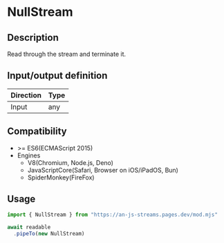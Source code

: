 # NullStream

## Description
Read through the stream and terminate it.

## Input/output definition
|Direction|Type|
|-|-|
|Input|any|

## Compatibility
* \>= ES6(ECMAScript 2015)
* Engines
  * V8(Chromium, Node.js, Deno)
  * JavaScriptCore(Safari, Browser on iOS/iPadOS, Bun)
  * SpiderMonkey(FireFox)

## Usage
```ts
import { NullStream } from "https://an-js-streams.pages.dev/mod.mjs"

await readable
  .pipeTo(new NullStream)
```